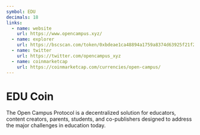 ```yaml
---
symbol: EDU
decimals: 18
links:
  - name: website
    url: https://www.opencampus.xyz/
  - name: explorer
    url: https://bscscan.com/token/0xbdeae1ca48894a1759a8374d63925f21f2ee2639
  - name: twitter
    url: https://twitter.com/opencampus_xyz
  - name: coinmarketcap
    url: https://coinmarketcap.com/currencies/open-campus/
---
```


# EDU Coin

The Open Campus Protocol is a decentralized solution for educators, content creators, parents, students, and co-publishers designed to address the major challenges in education today.
